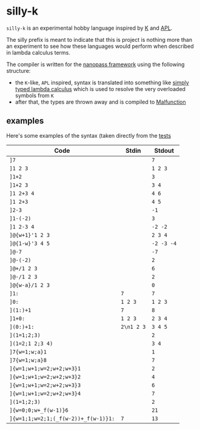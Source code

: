 # silly-k
`silly-k` is an experimental hobby language inspired by [K](http://kparc.com/)
and [APL](https://en.wikipedia.org/wiki/APL_(programming_language)).

The silly prefix is meant to indicate that this is project is nothing more than an experiment
to see how these languages would perform when described in lambda calculus terms.

The compiler is written for the [nanopass framework](https://github.com/nanopass/nanopass-framework-scheme)
using the following structure:
* the `K`-like, `APL` inspired, syntax is translated into something like
  [simply typed lambda calculus](https://en.wikipedia.org/wiki/Simply_typed_lambda_calculus)
  which is used to resolve the very overloaded symbols from `K`
* after that, the types are thrown away and is compiled to
  [Malfunction](https://github.com/stedolan/malfunction)

## examples
Here's some examples of the syntax (taken directly from the [tests](https://github.com/rootmos/silly-k/blob/master/tests.scm)

Code | Stdin | Stdout
---- | ----- | ------
`]7` | | `7`
`]1 2 3` | | `1 2 3`
`]1+2` | | `3`
`]1+2 3` | | `3 4`
`]1 2+3 4` | | `4 6`
`]1 2+3` | | `4 5`
`]2-3` | | `-1`
`]1-(-2)` | | `3`
`]1 2-3 4` | | `-2 -2`
`]@{w+1}'1 2 3` | | `2 3 4`
`]@{1-w}'3 4 5` | | `-2 -3 -4`
`]@-7` | | `-7`
`]@-(-2)` | | `2`
`]@+/1 2 3` | | `6`
`]@-/1 2 3` | | `2`
`]@{w-a}/1 2 3` | | `0`
`]1:` | `7` | `7`
`]0:` | `1 2 3` | `1 2 3`
`](1:)+1` | `7` | `8`
`]1+0:` | `1 2 3` | `2 3 4`
`](0:)+1:` | `2\n1 2 3` | `3 4 5`
`](1=1;2;3)` | | `2`
`](1=2;1 2;3 4)` | | `3 4`
`]7{w=1;w;a}1` | | `1`
`]7{w=1;w;a}8` | | `7`
`]{w=1;w+1;w=2;w+2;w+3}1` | | `2`
`]{w=1;w+1;w=2;w+2;w+3}2` | | `4`
`]{w=1;w+1;w=2;w+2;w+3}3` | | `6`
`]{w=1;w+1;w=2;w+2;w+3}4` | | `7`
`](1=1;2;3)` | | `2`
`]{w=0;0;w+_f(w-1)}6` | | `21`
`]{w=1;1;w=2;1;(_f(w-2))+_f(w-1)}1:` | `7` | `13`



